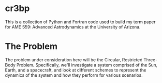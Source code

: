 # cr3bp
This is a collection of Python and Fortran code used to build my term
paper for AME 559: Advanced Astrodynamics at the University of
Arizona.

# The Problem
The problem under consideration here will be the Circular, Restricted
Three-Body Problem. Specifically, we'll investigate a system comprised
of the Sun, Earth, and a spacecraft, and look at different schemes to
represent the dynamics of the system and how they perform for various
scenarios.
